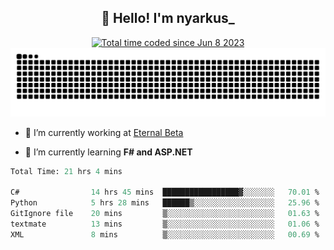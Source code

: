 <h2 align="center">👋 Hello! I'm nyarkus_</h2>
<p align="center">
  <a href="https://wakatime.com/@8f9aa332-6725-4e00-a5d9-b2317a4b74a6">
    <img src="https://wakatime.com/badge/user/8f9aa332-6725-4e00-a5d9-b2317a4b74a6.svg" alt="Total time coded since Jun 8 2023" />
  </a>
  <br>
  <img src = "https://github.com/nyarkus/nyarkus/blob/output/github-snake-dark.svg">
</p>

- 🔭 I’m currently working at [Eternal Beta](https://github.com/Kacianoki/Eternal-Beta)
<!--- 💬 Ask me about **nothing :<**-->
- 🌱 I’m currently learning **F# and ASP.NET**

<!--START_SECTION:waka-->

```fs
Total Time: 21 hrs 4 mins

C#                14 hrs 45 mins  █████████████████▓░░░░░░░   70.01 %
Python            5 hrs 28 mins   ██████▒░░░░░░░░░░░░░░░░░░   25.96 %
GitIgnore file    20 mins         ▒░░░░░░░░░░░░░░░░░░░░░░░░   01.63 %
textmate          13 mins         ▒░░░░░░░░░░░░░░░░░░░░░░░░   01.06 %
XML               8 mins          ▒░░░░░░░░░░░░░░░░░░░░░░░░   00.69 %
```

<!--END_SECTION:waka-->
